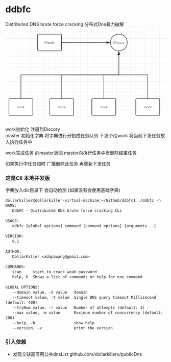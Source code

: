 # ddbfc
Distributed DNS brute force cracking   分布式Dns暴力破解
![Master](./README/master.png)

work初始化 注册到Discory    
master 初始化字典  将字典进行分割成任务队列  下发个给work  将当前下发任务放入执行任务中

work完成任务 向master返回   master向执行任务中表删除结束任务

如果执行中任务超时  广播删除此任务 再重新下发任务

### 这是Cli 本地并发版
字典放入dic目录下 会自动检测 (如果没有会使用基础字典)

``` 
dollarkiller@dollarkiller-virtual-machine:~/Github/ddbfc$ ./ddbfc -h
NAME:
   DdbFC - Distributed DNS brute force cracking CLi

USAGE:
   ddbfc [global options] command [command options] [arguments...]

VERSION:
   0.1

AUTHOR:
   DollarKiller <adapawang@gmail.com>

COMMANDS:
   scan     start to crack weak password
   help, h  Shows a list of commands or help for one command

GLOBAL OPTIONS:
   --domain value, -d value   domain
   --timeout value, -t value  Single DNS query timeout Millisecond (default: 400)
   --tryNum value, -r value   Number of attempts (default: 3)
   --max value, -m value      Maximum number of concurrency (default: 200)
   --help, -h                 show help
   --version, -v              print the version
```

### 引入依赖
- 发现全球高可用公共dnsList  github.com/dollarkillerx/publicDns